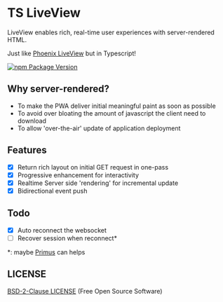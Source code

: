 # TS LiveView

LiveView enables rich, real-time user experiences with server-rendered HTML.

Just like [Phoenix LiveView](https://github.com/phoenixframework/phoenix_live_view) but in Typescript!

[![npm Package Version](https://img.shields.io/npm/v/ts-liveivew.svg?maxAge=2592000)](https://www.npmjs.com/package/ts-liveivew)

## Why server-rendered?
- To make the PWA deliver initial meaningful paint as soon as possible
- To avoid over bloating the amount of javascript the client need to download
- To allow 'over-the-air' update of application deployment

## Features
- [x] Return rich layout on initial GET request in one-pass
- [x] Progressive enhancement for interactivity
- [x] Realtime Server side 'rendering' for incremental update
- [x] Bidirectional event push

## Todo
- [x] Auto reconnect the websocket
- [ ] Recover session when reconnect*

*: maybe [Primus](https://github.com/primus/primus) can helps

## LICENSE
[BSD-2-Clause LICENSE](./LICENSE)
(Free Open Source Software)
